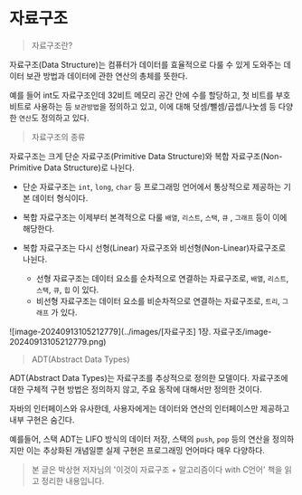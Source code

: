 # 자료구조

> 자료구조란?

자료구조(Data Structure)는 컴퓨터가 데이터를 효율적으로 다룰 수 있게 도와주는 데이터 보관 방법과 데이터에 관한 연산의 총체를 뜻한다.

예를 들어 int도 자료구조인데 32비트 메모리 공간 안에 수를 할당하고, 첫 비트를 부호비트로 사용하는 등 `보관방법`을 정의하고 있고, 이에 대해 덧셈/뺄셈/곱셉/나눗셈 등 다양한 `연산`도 정의하고 있다.



> 자료구조의 종류

자료구조는 크게 단순 자료구조(Primitive Data Structure)와 복합 자료구조(Non-Primitive Data Structure)로 나뉜다. 

- 단순 자료구조는 `int`, `long`, `char` 등 프로그래밍 언어에서 통상적으로 제공하는 기본 데이터 형식이다.

- 복합 자료구조는 이제부터 본격적으로 다룰 `배열`, `리스트`, `스택`, `큐` , `그래프` 등이 이에 해당한다.
- 복합 자료구조는 다시 선형(Linear) 자료구조와 비선형(Non-Linear)자료구조로 나뉜다.
  - 선형 자료구조는 데이터 요소를 순차적으로 연결하는 자료구조로, 
    `배열`, `리스트`, `스택`, `큐`, `힙` 이 있다.
  - 비선형 자료구조는 데이터 요소를 비순차적으로 연결하는 자료구조로, 
    `트리`, `그래프` 가 있다.

![image-20240913105212779](../images/[자료구조] 1장. 자료구조/image-20240913105212779.png)

> ADT(Abstract Data Types)

ADT(Abstract Data Types)는 자료구조를 추상적으로 정의한 모델이다. 자료구조에 대한 구체적 구현 방법은 정의하지 않고, 주요 동작에 대해서만 정의한 것이다.

자바의 인터페이스와 유사한데, 사용자에게는 데이터와 연산의 인터페이스만 제공하고 내부 구현은 숨긴다. 

예를들어, 스택 ADT는 LIFO 방식의 데이터 저장, 스택의 `push`, `pop` 등의 연산을 정의하지만 이는 추상화된 개념일뿐 실제 구현은 프로그래밍 언어마다 매우 다양하다.







> 본 글은 박상현 저자님의 '이것이 자료구조 + 알고리즘이다 with C언어' 책을 읽고 정리한 내용입니다.